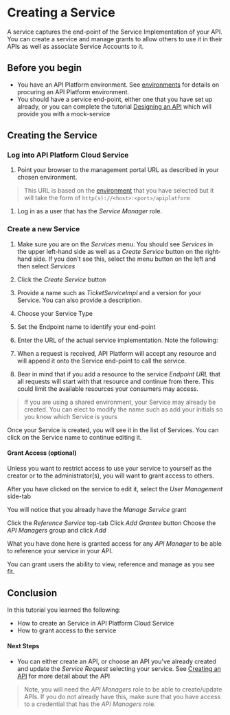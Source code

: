 # Creating a Service
A service captures the end-point of the Service Implementation of your API.  You can create a service and manage grants to allow others to use it in their APIs as well as associate Service Accounts to it.

## Before you begin
- You have an API Platform environment.  See [environments](../../../environments/README.md) for details on procuring an API Platform environment.
- You should have a service end-point, either one that you have set up already, or you can complete the tutorial [Designing an API](../../design/design_api) which will provide you with a mock-service

## Creating the Service
### Log into API Platform Cloud Service
1. Point your browser to the management portal URL as described in your chosen environment. 

> This URL is based on the [environment](../../../environments/README.md) that you have selected but it will take the form of `http(s)://<host>:<port>/apiplatform`

1.  Log in as a user that has the *Service Manager* role.  

### Create a new Service
1. Make sure you are on the *Services* menu.  You should see *Services* in the upper left-hand side as well as a *Create Service* button on the right-hand side.  If you don't see this, select the menu button on the left and then select *Services*
 
1. Click the *Create Service* button
 
1. Provide a name such as _TicketServiceImpl_ and a version for your Service.  You can also provide a description.
1. Choose your Service Type
1. Set the Endpoint name to identify your end-point
1. Enter the URL of the actual service implementation.  Note the following:
  1. When a request is received, API Platform will accept any resource and will append it onto the Service end-point to call the service.
  1. Bear in mind that if you add a resource to the service *Endpoint URL* that all requests will start with that resource and continue from there.  This could limit the available resources your consumers may access.


> If you are using a shared environment, your Service may already be created.  You can elect to modify the name such as add your initials so you know which Service is yours

Once your Service is created, you will see it in the list of Services.  You can click on the Service name to continue editing it.

#### Grant Access (optional)
Unless you want to restrict access to use your service to yourself as the creator or to the administrator(s), you will want to grant access to others.

After you have clicked on the service to edit it, select the *User Management* side-tab

You will notice that you already have the *Manage Service* grant

Click the *Reference Service* top-tab
Click *Add Grantee* button
Choose the *API Managers* group and click *Add*

What you have done here is granted access for any *API Manager* to be able to reference your service in your API.

You can grant users the ability to view, reference and manage as you see fit.
 
## Conclusion
In this tutorial you learned the following:
  * How to create an Service in API Platform Cloud Service
  * How to grant access to the service
  
#### Next Steps
 - You can either create an API, or choose an API you've already created and update the *Service Request* selecting your service.  See [Creating an API](../../apis/create_api) for more detail about the API
 
> Note, you will need the *API Managers* role to be able to create/update APIs.  If you do not already have this, make sure that you have access to a credential that has the *API Managers* role.